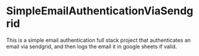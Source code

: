 # SimpleEmailAuthenticationViaSendgrid
This is a simple email authentication full stack project that authenticates an email via sendgrid, and then logs the email it in google sheets if valid.
